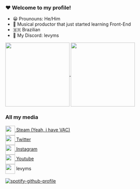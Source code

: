 ### ❤ Welcome to my profile!

- 😀 Prounouns: He/Him
- 🌱 Musical productor that just started learning Front-End
- 🇧🇷 Brazilian
- 💌 My Discord: levyms

<a href="https://github.com/anuraghazra/github-readme-stats">
  <img height=200 align="center" src="https://github-readme-stats.vercel.app/api?username=LevyMS&show_icons=true&theme=tokyonight&include_all_commits=true&count_private=true" />
</a>
<a href="https://github.com/anuraghazra/convoychat">
  <img height=200 align="center" src="https://github-readme-stats.vercel.app/api/top-langs/?username=LevyMS&layout=compact&langs_count=7&theme=tokyonight" />
</a>

### All my media

<div>
  
  <a href="https://steamcommunity.com/id/LZEXVCYY/" target="_blank"><img align="center" src="https://github.com/mishmanners/MishManners/blob/master/Game%20Icons/Steam.png" height="30" /> Steam (Yeah, i have VAC)</a>
  <br>
  <a href="https://twitter.com/levyms2361" target="_blank"><img align="center" src="https://github.com/mishmanners/MishManners/blob/master/socials/twitter%20(2).png" title = "Twitter" alt="" height="30" /> Twitter</a>
    <br>
  <a href="https://www.instagram.com/levyms._/" target="_blank"><img align="center" src="https://github.com/mishmanners/MishManners/blob/master/socials/instagram.png" alt="" height="30" /> Instagram</a>
    <br>
  <a href="https://www.youtube.com/channel/UCEw3jo2DjwkKXbGyY2jeOjw" target="_blank"><img align="center" src="https://github.com/mishmanners/MishManners/blob/master/socials/youtube.png" alt="" height="30" /> Youtube</a>
    <br>
  <img align="center" src="https://github.com/mishmanners/MishManners/blob/master/Game%20Icons/discord.png" height="30" /> levyms
  
</div>

[![spotify-github-profile](https://spotify-github-profile.vercel.app/api/view?uid=31tqdoq5wmn5kq34sini3p3xnhr4&cover_image=true&theme=default&show_offline=true&background_color=1a1b27&interchange=true&bar_color_cover=true&bar_color=db4d29)](https://github.com/kittinan/spotify-github-profile)

